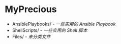 # MyPrecious

- AnsiblePlaybooks/ - *一些实用的 Ansible Playbook*
- ShellScripts/ - *一些实用的 Shell 脚本*
- Files/ - *未分类文件*
